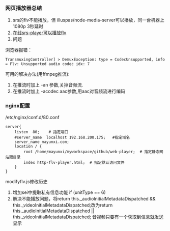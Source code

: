 ### 网页播放器总结
1. srs的flv不能播放，但 illuspas/node-media-server可以播放，同一台机器上1080p 3秒延时
2. [在线srs-player可以播放flv](http://ossrs.net/players/srs_player.html?app=live&stream=livestream.flv&server=r.ossrs.net&port=8080&autostart=true&vhost=r.ossrs.net&schema=http)
3. 问题

浏览器报错：
```
TransmuxingController] > DemuxException: type = CodecUnsupported, info = Flv: Unsupported audio codec idx: 7
```
可用的解决办法(用ffmpeg推流):
1. 在推流时加上 -an 参数,关掉音频流.
1. 在推流时加上 -acodec aac参数,用aac对音频流进行编码
### nginx配置
/etc/nginx/conf.d/80.conf
```
server{
    listen  80;    # 指定端口
    #server_name  localhost 192.168.200.175;   #指定域名
    server_name mayunxi.com;
    location / {
        root /home/mayunxi/myworkspace/github/web-player;  # 指定静态网站跟目录
        index http-flv-player.html;  # 指定默认访问文件
    }
}

```

modifyflv.js修改历史
1. 增加sei中提取私有信息功能
if (unitType == 6)
2. 解决不能播放问题，将return this._audioInitialMetadataDispatched && this._videoInitialMetadataDispatched;改为return this._audioInitialMetadataDispatched || this._videoInitialMetadataDispatched;
音视频只要有一个获取到信息就发送显示